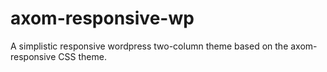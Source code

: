# axom-responsive-wp
A simplistic responsive wordpress two-column theme based on the axom-responsive CSS theme.
